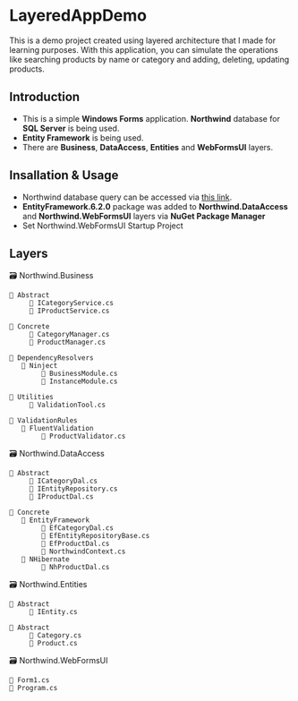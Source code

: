 # LayeredAppDemo
This is a demo project created using layered architecture that I made for learning purposes. With this application, you can simulate the operations like searching products by name or category and adding, deleting, updating products.
## Introduction
* This is a simple **Windows Forms** application. **Northwind** database for **SQL Server** is being used.
* **Entity Framework** is being used.
* There are **Business**, **DataAccess**, **Entities** and **WebFormsUI** layers.
## Insallation & Usage
* Northwind database query can be accessed via [this link](https://github.com/Microsoft/sql-server-samples/tree/master/samples/databases/northwind-pubs).
* **EntityFramework.6.2.0** package was added to **Northwind.DataAccess** and **Northwind.WebFormsUI** layers via **NuGet Package Manager**
* Set Northwind.WebFormsUI Startup Project
## Layers
🗃 Northwind.Business

    📂 Abstract
         📃 ICategoryService.cs
         📃 IProductService.cs
         
    📂 Concrete
         📃 CategoryManager.cs
         📃 ProductManager.cs
         
    📂 DependencyResolvers
       📂 Ninject
            📃 BusinessModule.cs
            📃 InstanceModule.cs
            
    📂 Utilities
         📃 ValidationTool.cs
         
    📂 ValidationRules
       📂 FluentValidation
            📃 ProductValidator.cs         
            
🗃 Northwind.DataAccess

    📂 Abstract
         📃 ICategoryDal.cs
         📃 IEntityRepository.cs
         📃 IProductDal.cs

    📂 Concrete
       📂 EntityFramework
            📃 EfCategoryDal.cs
            📃 EfEntityRepositoryBase.cs
            📃 EfProductDal.cs
            📃 NorthwindContext.cs
       📂 NHibernate
            📃 NhProductDal.cs

🗃 Northwind.Entities    

    📂 Abstract
         📃 IEntity.cs
         
    📂 Abstract
         📃 Category.cs
         📃 Product.cs

🗃 Northwind.WebFormsUI

    📃 Form1.cs
    📃 Program.cs






